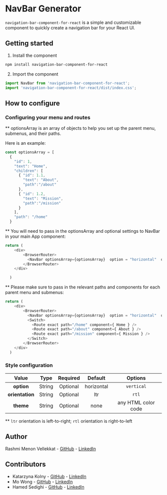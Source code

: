 # NavBar Generator

`navigation-bar-component-for-react` is a simple and customizable component to quickly create a navigation bar for your React UI.

## Getting started
1. Install the component
```bash
npm install navigation-bar-component-for-react
```
2. Import the component
```js
import NavBar from 'navigation-bar-component-for-react';
import 'navigation-bar-component-for-react/dist/index.css';
```

## How to configure

### Configuring your menu and routes

** optionsArray is an array of objects to help you set up the parent menu, submenus, and their paths. 

Here is an example:
```typescript jsx
const optionsArray = [
  {
    "id": 1,
    "text": "Home",
    "children": [
      { "id": 1.1,
        "text": "About",
        "path":"/about"
      }, 
      { "id": 1.2,
        "text": "Mission",
        "path":"/mission"
      }
    ],
    "path": "/home"
  }
```

** You will need to pass in the optionsArray and optional settings to NavBar in your main App component:
```typescript jsx
return (
    <div>
        <BrowserRouter>
          <NavBar optionsArray={optionsArray}  option = "horizontal"  orientation = "ltr" theme="blue" />
        </BrowserRouter>
    </div>

  )
```

** Please make sure to pass in the relevant paths and components for each parent menu and submenus:
```typescript jsx
return (
    <div>
        <BrowserRouter>
          <NavBar optionsArray={optionsArray}  option = "horizontal"  orientation = "ltr" theme="blue" />
          <Switch>
            <Route exact path="/home" component={ Home } />
            <Route exact path="/about" component={ About } />
            <Route exact path="/mission" component={ Mission } />
          </Switch>
        </BrowserRouter>
    </div>
  )
```

### Style configuration


|     **Value**         | **Type** | **Required** |     **Default**     |                **Options**                |
| :-------------------: | :------: | :----------: | :-----------------: | :---------------------------------------: |
|     **option**        |  String  |   Optional   |      horizontal     |                 `vertical`                |
|     **orientation**   |  String  |   Optional   |        ltr          |                   `rtl`                   |
|     **theme**         |  String  |   Optional   |        none         |      any HTML color code                  |


** `ltr` orientation is left-to-right; `rtl` orientation is right-to-left

## Author
Rashmi Menon Vellekkat - [GitHub](https://github.com/RashmiBalaji) - [LinkedIn](https://www.linkedin.com/in/rashmi-menon-vellekkat-96bb88118/)

## Contributors
- Katarzyna Kolny - [GitHub](https://github.com/kasia-js) - [LinkedIn](https://www.linkedin.com/in/katarzyna-kolny-8b3384b9/)
- Mo Wong - [GitHub](https://github.com/ommwong) - [LinkedIn](https://www.linkedin.com/in/mowong1/)
- Hamed Sedighi - [GitHub](https://github.com/herol3oy) - [LinkedIn](https://www.linkedin.com/in/hamed-sedighi/)

